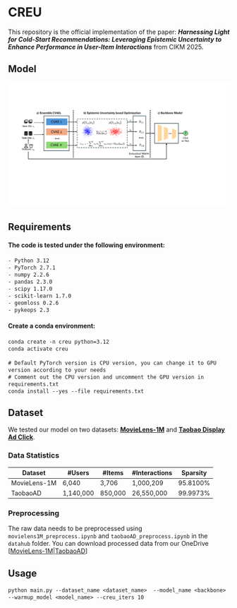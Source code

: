 # CREU
This repository is the official implementation of the paper: ***Harnessing Light for Cold-Start Recommendations: Leveraging Epistemic Uncertainty to Enhance Performance in User-Item Interactions*** from CIKM 2025.
## Model
![Model Framework](assert/model.png)
## Requirements
#### The code is tested under the following environment:
```
- Python 3.12
- PyTorch 2.7.1
- numpy 2.2.6
- pandas 2.3.0
- scipy 1.17.0
- scikit-learn 1.7.0
- geomloss 0.2.6
- pykeops 2.3
```
#### Create a conda environment:
```
conda create -n creu python=3.12
conda activate creu

# Default PyTorch version is CPU version, you can change it to GPU version according to your needs
# Comment out the CPU version and uncomment the GPU version in requirements.txt
conda install --yes --file requirements.txt
```
## Dataset
We tested our model on two datasets: [**MovieLens-1M**](http://www.grouplens.org/datasets/movielens/) and [**Taobao Display Ad Click**](https://tianchi.aliyun.com/dataset/56).
### Data Statistics
| Dataset      | #Users | #Items | #Interactions | Sparsity |
|--------------| ------ | ------ | ------------- |----------|
| MovieLens-1M | 6,040 | 3,706 | 1,000,209 | 95.8100% |
| TaobaoAD     | 1,140,000 | 850,000 | 26,550,000 | 99.9973% |
### Preprocessing
The raw data needs to be preprocessed using `movielens1M_preprocess.ipynb` and `taobaoAD_preprocess.ipynb` in the `datahub` folder.
You can download processed data from our OneDrive [[MovieLens-1M](https://1drv.ms/f/c/77b399cedb68edf4/EmCdohBo77hKr6FTEXdLATIBiOHOHVfGj0dmCPGZTibCvQ?e=lc5jTa)|[TaobaoAD](https://1drv.ms/f/c/77b399cedb68edf4/EurZ7UhuL6tBvPb1vjXF364Bve6k4syXNZTTay9vS8Qe_A?e=VxpJWm)]
## Usage
```
python main.py --dataset_name <dataset_name>  --model_name <backbone> --warmup_model <model_name> --creu_iters 10
```
